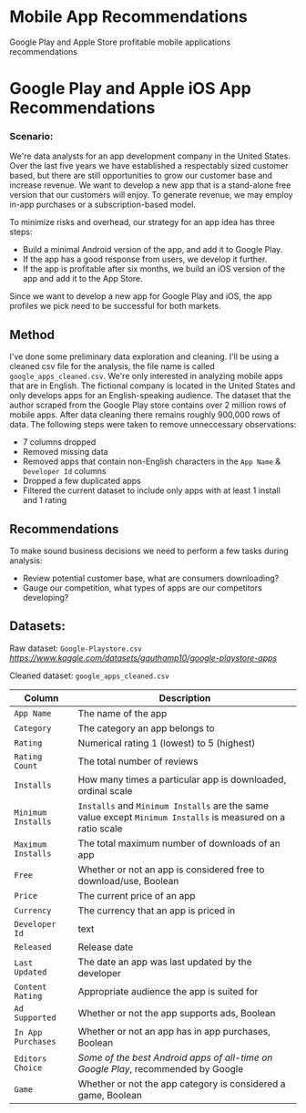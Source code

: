 # Mobile App Recommendations
Google Play and Apple Store profitable mobile applications recommendations



# Google Play and Apple iOS App Recommendations

### Scenario:

We're data analysts for an app development company in the United States. Over the last five years we have established a respectably sized customer based, but there are still opportunities to grow our customer base and increase revenue. We want to develop a new app that is a stand-alone free version that our customers will enjoy. To generate revenue, we may employ in-app purchases or a subscription-based model. 

   
To minimize risks and overhead, our strategy for an app idea has three steps:

* Build a minimal Android version of the app, and add it to Google Play.
* If the app has a good response from users, we develop it further.
* If the app is profitable after six months, we build an iOS version of the app and add it to the App Store.

Since we want to develop a new app for Google Play and iOS, the app profiles we pick need to be successful for both markets.

## Method
I've done some preliminary data exploration and cleaning. I'll be using a cleaned csv file for the analysis, the file name is called `google_apps_cleaned.csv`.
We're only interested in analyzing mobile apps that are in English. The fictional company is located in the United States and only develops apps for an English-speaking audience.
The dataset that the author scraped from the Google Play store contains over 2 million rows of mobile apps. After data cleaning there remains roughly 900,000 rows of data. The following steps were taken to remove unneccessary observations:
* 7 columns dropped
* Removed missing data
* Removed apps that contain non-English characters in the `App Name` & `Developer Id` columns
* Dropped a few duplicated apps
* Filtered the current dataset to include only apps with at least 1 install and 1 rating

## Recommendations
To make sound business decisions we need to perform a few tasks during analysis:
* Review potential customer base, what are consumers downloading?
* Gauge our competition, what types of apps are our competitors developing?

## Datasets:
Raw dataset: `Google-Playstore.csv` *https://www.kaggle.com/datasets/gauthamp10/google-playstore-apps*

Cleaned dataset: `google_apps_cleaned.csv`

| Column | Description |
| --- | --- |
| `App Name` | The name of the app |
| `Category` | The category an app belongs to |
| `Rating` | Numerical rating 1 (lowest) to 5 (highest) |
| `Rating Count` | The total number of reviews |
| `Installs` | How many times a particular app is downloaded, ordinal scale |
| `Minimum Installs` | `Installs` and `Minimum Installs` are the same value except `Minimum Installs` is measured on a ratio scale  |
| `Maximum Installs` | The total maximum number of downloads of an app |
| `Free` | Whether or not an app is considered free to download/use, Boolean |
| `Price` | The current price of an app |
| `Currency` | The currency that an app is priced in |
| `Developer Id` | text |
| `Released` | Release date |
| `Last Updated` | The date an app was last updated by the developer |
| `Content Rating` | Appropriate audience the app is suited for |
| `Ad Supported` | Whether or not the app supports ads, Boolean |
| `In App Purchases` | Whether or not an app has in app purchases, Boolean |
| `Editors Choice` | *Some of the best Android apps of all-time on Google Play*, recommended by Google |
| `Game` | Whether or not the app category is considered a game, Boolean |

